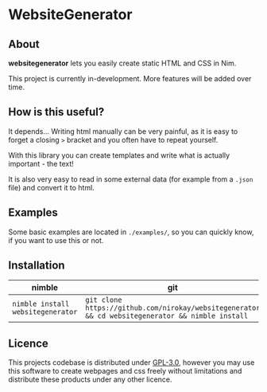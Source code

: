 # WebsiteGenerator

## About

**websitegenerator** lets you easily create static HTML and CSS in Nim.

This project is currently in-development. More features will be added over time.

## How is this useful?

It depends... Writing html manually can be very painful, as it is easy to forget a closing `>` bracket and you often have to repeat yourself.

With this library you can create templates and write what is actually important - the text!

It is also very easy to read in some external data (for example from a `.json` file) and convert it to html.

## Examples

Some basic examples are located in `./examples/`, so you can quickly know, if you want to use this or not.

## Installation

| nimble                            | git                                                                                              |
|-----------------------------------|--------------------------------------------------------------------------------------------------|
| `nimble install websitegenerator` | `git clone https://github.com/nirokay/websitegenerator && cd websitegenerator && nimble install` |

## Licence

This projects codebase is distributed under [GPL-3.0][GPL-Licene], however you may use this software to create webpages and css freely without limitations and distribute these products under any other licence.

[GPL-Licene]: [https://www.gnu.org/licenses/gpl-3.0.html]
